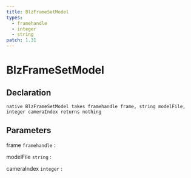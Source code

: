 ```yaml
---
title: BlzFrameSetModel
types:
  - framehandle
  - integer
  - string
patch: 1.31
---
```


# BlzFrameSetModel

## Declaration

```jass
native BlzFrameSetModel takes framehandle frame, string modelFile, integer cameraIndex returns nothing
```

## Parameters
frame `framehandle`
: 

modelFile `string`
: 

cameraIndex `integer`
: 
